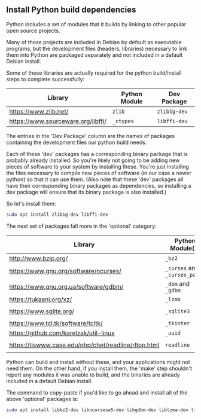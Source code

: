 ## Install Python build dependencies
Python includes a set of modules that it builds by linking to other popular open source projects.

Many of those projects are included in Debian by default as executable programs, but the development files 
(headers, libraries) necessary to link them into Python are packaged separately 
and not included in a default Debian install.

Some of these libraries are actually required for the python build/install steps to complete successfully:

| Library                            | Python Module | Dev Package  |
| ---------------------------------- | ------------- | ------------ |
| https://www.zlib.net/              | `zlib`        | `zlib1g-dev` |
| https://www.sourceware.org/libffi/ | `_ctypes`     | `libffi-dev` |

The entries in the 'Dev Package' column are the names of packages containing the development files our python build needs.

Each of these 'dev' packages has a corresponding binary package that is probably already installed. 
So you're likely not going to be adding new pieces of software to your system by installing these. 
You're just installing the files necessary to compile new pieces of software (in our case a newer python) 
so that it can use them. (Also note that these 'dev' packages all have their corresponding binary 
packages as dependencies, so installing a dev package will ensure that its binary package is also installed.)

So let's install them:

```bash
sudo apt install zlib1g-dev libffi-dev
```

The next set of packages fall more in the 'optional' category:

| Library                                              | Python Module(s)              | Dev Package        |
| ---------------------------------------------------- | ----------------------------- | ------------------ |
| http://www.bzip.org/                                 | `_bz2`                        | `libbz2-dev`       |
| https://www.gnu.org/software/ncurses/                | `_curses` and `_curses_panel` | `libncursesw5-dev` |
| https://www.gnu.org.ua/software/gdbm/                | `_dbm` and `_gdbm`            | `libgdbm-dev`      |
| https://tukaani.org/xz/                              | `_lzma`                       | `liblzma-dev`      |
| https://www.sqlite.org/                              | `_sqlite3`                    | `libsqlite3-dev`   |
| https://www.tcl.tk/software/tcltk/                   | `_tkinter`                    | `tk-dev`           |
| https://github.com/karelzak/util-linux               | `_uuid`                       | `uuid-dev`         |
| https://tiswww.case.edu/php/chet/readline/rltop.html | `readline`                    | `libreadline-dev`  |

Python can build and install without these, and your applications might not need them. On the other hand, if you install them, the 'make' step shouldn't report any modules it was unable to build, and the binaries are already included in a default Debian install.

The command to copy-paste if you'd like to go ahead and install all of the above 'optional' packages is:

```bash
sudo apt install libbz2-dev libncursesw5-dev libgdbm-dev liblzma-dev libsqlite3-dev tk-dev uuid-dev libreadline-dev
```